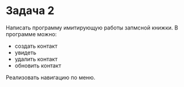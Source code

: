 # Задача 2

Написать программу имитирующую работы запмсной книжки.
В программе можно:

- создать контакт
- увидеть
- удалить контакт
- обновить контакт

Реализовать навигацию по меню.

